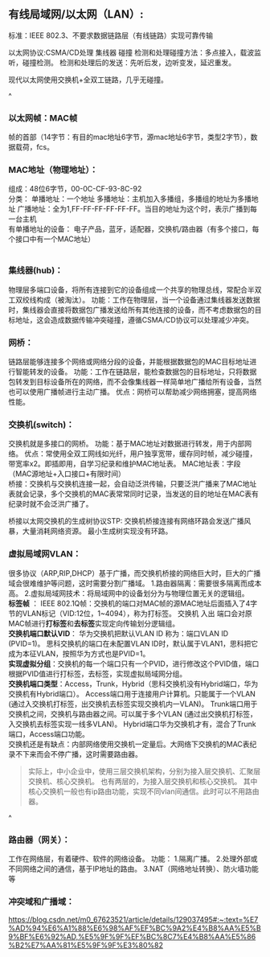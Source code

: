## 有线局域网/以太网（LAN）:
标准：IEEE 802.3、不要求数据链路层（有线链路）实现可靠传输

以太网协议:CSMA/CD处理 集线器 碰撞
检测和处理碰撞方法：多点接入，载波监听，碰撞检测。
检测和处理后的发送：先听后发，边听变发，延迟重发。

现代以太网使用交换机+全双工链路，几乎无碰撞。

^

### **以太网帧：MAC帧**
帧的首部（14字节：有目的mac地址6字节，源mac地址6字节，类型2字节），数据载荷，fcs。

### **MAC地址（物理地址）：**
组成：48位6字节，00-0C-CF-93-8C-92
<br>
分类：
单播地址：一个地址
多播地址：主机加入多播组，多播组的地址为多播地址
广播地址：全为1,FF-FF-FF-FF-FF-FF。当目的地址为这个时，表示广播到每一台主机
<br>
有单播地址的设备：
电子产品，蓝牙，适配器，交换机/路由器（有多个接口，每个接口中有一个MAC地址）
<br>
<br>
### **集线器(hub)：**
物理层多端口设备，将所有连接到它的设备组成一个共享的物理总线，常配合半双工双绞线构成（被淘汰）。
功能：工作在物理层，当一个设备通过集线器发送数据时，集线器会直接将数据包广播发送给所有其他连接的设备，而不考虑数据包的目标地址，这会造成数据传输冲突碰撞，遵循CSMA/CD协议可以处理减少冲突。
<br>
### **网桥：**
链路层能够连接多个网络或网络分段的设备，并能根据数据包的MAC目标地址进行智能转发的设备。
功能：工作在链路层，能检查数据包的目标地址，只将数据包转发到目标设备所在的网络，而不会像集线器一样简单地广播给所有设备，当然也可以使用广播帧进行主动广播。
优点：网桥可以帮助减少网络拥塞，提高网络性能。
### **交换机(switch)：**
交换机就是多接口的网桥。
功能：基于MAC地址对数据进行转发，用于内部网络。
优点：常使用全双工网线如光纤，用户独享宽带，缓存同时帧，减少碰撞，带宽率x2。即插即用，自学习纪录和维护MAC地址表。
MAC地址表：字段（MAC源地址+入口接口+有限时间）
<br>
桥接：交换机与交换机连接一起，会自动泛洪传输，只要泛洪广播来了MAC地址表就会记录，多个交换机的MAC表常常同时记录，当发送的目的地址在MAC表有纪录时就不会泛洪广播了。

桥接以太网交换机的生成树协议STP:
交换机桥接连接有网络环路会发送广播风暴，大量消耗网络资源。
最小生成树实现没有环路。
<br>
### **虚拟局域网VLAN：**
很多协议（ARP,RIP,DHCP）基于广播，而交换机桥接的网络巨大时，巨大的广播域会很难维护等问题，这时需要分割广播域。
1.路由器隔离：需要很多隔离而成本高。
2.虚拟局域网技术：将局域网中的设备划分为与物理位置无关的逻辑组。
<br>
**标签帧** ：
IEEE 802.1Q帧：交换机的端口对MAC帧的源MAC地址后面插入了4字节的VLAN标记（VID:12位，1~4094），称为打标签。
交换机 入出 端口会对原MAC帧进行**打标签**和**去标签**实现定向传输划分逻辑组。
<br>
**交换机端口默认VID**：
华为交换机把默认VLAN ID 称为：端口VLAN ID (PVID=1)。
思科交换机的端口在未配置VLAN ID时，默认属于VLAN1，思科把它成为本征VLAN，按照华为方式也是PVID=1。
<br>
**实现虚拟分组**：交换机的每一个端口只有一个PVID，进行修改这个PVID值，端口根据PVID值进行打标签，去标签，实现虚拟局域网分组。
<br>
**交换机端口类型**：Access，Trunk，Hybrid（思科交换机没有Hybrid端口，华为交换机有Hybrid端口）。
Access端口用于连接用户计算机。只能属于一个VLAN (通过入交换机打标签，出交换机去标签实现交换机内一VLAN)。
Trunk端口用于交换机之间，交换机与路由器之间。可以属于多个VLAN (通过出交换机打标签，入交换机去标签实现一线多VLAN)。
Hybrid端口华为交换机才有，混合了Trunk端口，Access端口功能。
<br> 
交换机还是有缺点：内部网络使用交换机一定量后。大网络下交换机的MAC表纪录不下来而会不停广播，这时需要路由器。

> 实际上，中小企业中，使用三层交换机架构，分别为接入层交换机、汇聚层交换机、核心交换机。
也有两层的，为接入层交换机和核心交换机。
其中核心交换机一般也有ip路由功能，实现不同vlan间通信。此时可以不用路由器。

^
### **路由器（网关）：**
工作在网络层，有着硬件、软件的网络设备。
功能：
1.隔离广播。
2.处理外部或不同网络之间的通信，基于IP地址的路由。
3.NAT（网络地址转换）、防火墙功能等
<br>
### 冲突域和广播域：
<https://blog.csdn.net/m0_67623521/article/details/129037495#:~:text=%E7%AD%94%E6%A1%88%E6%98%AF%EF%BC%9A2%E4%B8%AA%E5%B9%BF%E6%92%AD,%E5%9F%9F%EF%BC%8C7%E4%B8%AA%E5%86%B2%E7%AA%81%E5%9F%9F%E3%80%82>